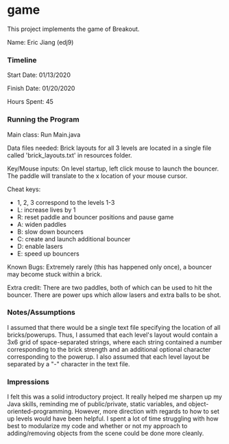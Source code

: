 game
====

This project implements the game of Breakout.

Name: Eric Jiang (edj9)

### Timeline

Start Date: 01/13/2020

Finish Date: 01/20/2020

Hours Spent: 45

### Running the Program

Main class: Run Main.java

Data files needed: Brick layouts for all 3 levels are located in a single file called 'brick_layouts.txt' in resources folder.

Key/Mouse inputs: On level startup, left click mouse to launch the bouncer. The paddle will translate to the x location of your mouse cursor.

Cheat keys: 
* 1, 2, 3 correspond to the levels 1-3
* L: increase lives by 1
* R: reset paddle and bouncer positions and pause game
* A: widen paddles
* B: slow down bouncers
* C: create and launch additional bouncer
* D: enable lasers
* E: speed up bouncers

Known Bugs:
Extremely rarely (this has happened only once), a bouncer may become stuck within a brick.

Extra credit:
There are two paddles, both of which can be used to hit the bouncer. There are power ups which allow lasers and extra balls to be shot.

### Notes/Assumptions
I assumed that there would be a single text file specifying the location of all bricks/powerups. Thus, I assumed that each level's layout would contain a 3x6 grid of space-separated strings, where each string contained a number corresponding to the brick strength and an additional optional character corresponding to the powerup. I also assumed that each level layout be separated by a "-" character in the text file.

### Impressions
I felt this was a solid introductory project. It really helped me sharpen up my Java skills, reminding me of public/private, static variables, and object-oriented-programming. However, more direction with regards to how to set up levels would have been helpful. I spent a lot of time struggling with how best to modularize my code and whether or not my approach to adding/removing objects from the scene could be done more cleanly.
